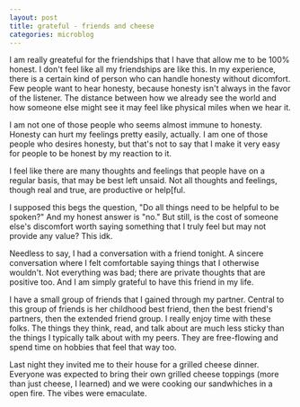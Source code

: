 ```yaml
---
layout: post
title: grateful - friends and cheese
categories: microblog
---
```


I am really greateful for the friendships that I have that allow me to be 100% honest. I don't feel like all my friendships are like this. In my experience, there is a certain kind of person who can handle honesty without dicomfort. Few people want to hear honesty, because honesty isn't always in the favor of the listener. The distance between how we already see the world and how someone else might see it may feel like physical miles when we hear it. 

I am not one of those people who seems almost immune to honesty. Honesty can hurt my feelings pretty easily, actually. I am one of those people who desires honesty, but that's not to say that I make it very easy for people to be honest by my reaction to it.

I feel like there are many thoughts and feelings that people have on a regular basis, that may be best left unsaid. Not all thoughts and feelings, though real and true, are productive or help[ful. 

I supposed this begs the question, "Do all things need to be helpful to be spoken?" And my honest answer is "no." But still, is the cost of someone else's discomfort worth saying something that I truly feel but may not provide any value? This idk. 

Needless to say, I had a conversation with a friend tonight. A sincere conversation where I felt comfortable saying things that I otherwise wouldn't. Not everything was bad; there are private thoughts that are positive too. And I am simply grateful to have this friend in my life.

I have a small group of friends that I gained through my partner. Central to this group of friends is her childhood best friend, then the best friend's partners, then the extended friend group. I really enjoy time with these folks. The things they think, read, and talk about are much less sticky than the things I typically talk about with my peers. They are free-flowing and spend time on hobbies that feel that way too. 

Last night they invited me to their house for a grilled cheese dinner. Everyone was expected to bring their own grilled cheese toppings (more than just cheese, I learned) and we were cooking our sandwhiches in a open fire. The vibes were emaculate. 

